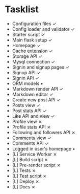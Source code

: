 # Tasklist

- Configuration files                   ✓
- Config loader and validator           ✓
- Starter script                        ✓
- Main flask setup                      ✓
- Homepage                              ✓
- Cache extension                       ✓
- Storage API                           ✓
- Mysql connection                      ✓
- Signin and signup pages               ✓
- Signup API                            ✓
- Signin API                            ✓
- ORM models                            •
- Markdown render API                   ✓
- Markdown editor                       ✓
- Create new post API                   ✓
- Posts view                            ✓
- Post stats API                        ✓
- Like API and view                     ✓
- Profile view                          ⨯
- Profile stats API                     ⨯
- Following and followers API           ⨯
- Comments view                         ✓
- Comments API                          ✓
- Logged in user's homepage             •
- [L] Service Worker                    ⨯
- [L] Build script                      ⨯
- [L] Pre-render script                 ⨯
- [L] Tests                             ⨯
- [L] Test script                       ⨯
- [L] Deploy                            ⨯
- [L] Docs                              ⨯
